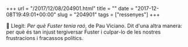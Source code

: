 +++
url = "/2017/12/08/204901.html"
title = ""
date = "2017-12-08T19:49:01+00:00"
slug = "204901"
tags = ["ressenyes"]
+++

📖 Llegit: *Per què Fuster tenia raó*, de Pau Viciano. Dit d'una altra manera: per què és tan injust tergiversar Fuster i culpar-lo de les nostres frustracions i fracassos polítics.

